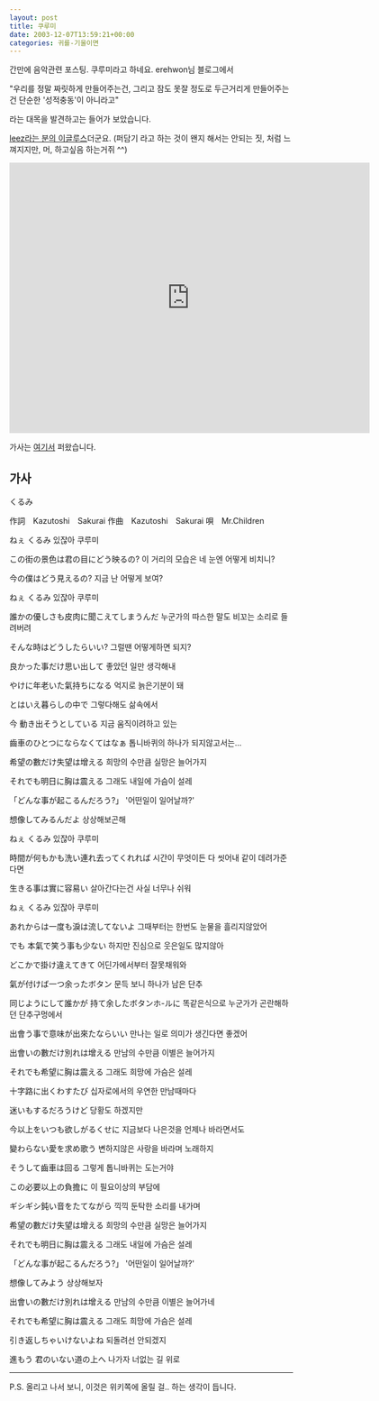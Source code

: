 ```yaml
---
layout: post
title: 쿠루미
date: 2003-12-07T13:59:21+00:00
categories: 귀를-기울이면
---
```

간만에 음악관련 포스팅. 쿠루미라고 하네요. erehwon님 블로그에서

<div class="box">"우리를 정말 짜릿하게 만들어주는건, 그리고 잠도 못잘 정도로 두근거리게 만들어주는건 단순한 '성적충동'이 아니라고"</div>

라는 대목을 발견하고는 들어가 보았습니다.

<a href="http://leez.egloos.com/137029">leez라는 분의 이글루스</a>더군요. (퍼담기 라고 하는 것이 왠지 해서는 안되는 짓, 처럼 느껴지지만, 머, 하고싶음 하는거쥐 ^^)

<iframe src="https://player.vimeo.com/video/28859417" width="640" height="480" frameborder="0" webkitallowfullscreen mozallowfullscreen allowfullscreen></iframe>

가사는 <a href="http://www.rarira.com/MT/archives/rarira/2003/11/29@02:59AM.html" target="bb">여기서</a> 퍼왔습니다.

<h2>가사</h2>

くるみ

作詞　Kazutoshi　Sakurai
作曲　Kazutoshi　Sakurai
唄　Mr.Children

ねぇ くるみ
있잖아 쿠루미

この街の景色は君の目にどう映るの?
이 거리의 모습은 네 눈엔 어떻게 비치니?

今の僕はどう見えるの?
지금 난 어떻게 보여?

ねぇ くるみ
있잖아 쿠루미

誰かの優しさも皮肉に聞こえてしまうんだ
누군가의 따스한 말도 비꼬는 소리로 들려버려

そんな時はどうしたらいい?
그럴땐 어떻게하면 되지?

良かった事だけ思い出して
좋았던 일만 생각해내

やけに年老いた氣持ちになる
억지로 늙은기분이 돼

とはいえ暮らしの中で
그렇다해도 삶속에서

今 動き出そうとしている
지금 움직이려하고 있는

齒車のひとつにならなくてはなぁ
톱니바퀴의 하나가 되지않고서는...

希望の數だけ失望は增える
희망의 수만큼 실망은 늘어가지

それでも明日に胸は震える
그래도 내일에 가슴이 설레

「どんな事が起こるんだろう?」
'어떤일이 일어날까?'

想像してみるんだよ
상상해보곤해

ねぇ くるみ
있잖아 쿠루미

時間が何もかも洗い連れ去ってくれれば
시간이 무엇이든 다 씻어내 같이 데려가준다면

生きる事は實に容易い
살아간다는건 사실 너무나 쉬워

ねぇ くるみ
있잖아 쿠루미

あれからは一度も淚は流してないよ
그때부터는 한번도 눈물을 흘리지않았어

でも 本氣で笑う事も少ない
하지만 진심으로 웃은일도 많지않아

どこかで掛け違えてきて
어딘가에서부터 잘못채워와

氣が付けば一つ余ったボタン
문득 보니 하나가 남은 단추

同じようにして誰かが 持て余したボタンホ-ルに
똑같은식으로 누군가가 곤란해하던 단추구멍에서

出會う事で意味が出來たならいい
만나는 일로 의미가 생긴다면 좋겠어

出會いの數だけ別れは增える
만남의 수만큼 이별은 늘어가지

それでも希望に胸は震える
그래도 희망에 가슴은 설레

十字路に出くわすたび
십자로에서의 우연한 만남때마다

迷いもするだろうけど
당황도 하겠지만

今以上をいつも欲しがるくせに
지금보다 나은것을 언제나 바라면서도

變わらない愛を求め歌う
변하지않은 사랑을 바라며 노래하지

そうして齒車は回る
그렇게 톱니바퀴는 도는거야

この必要以上の負擔に
이 필요이상의 부담에

ギシギシ鈍い音をたてながら
끽끽 둔탁한 소리를 내가며

希望の數だけ失望は增える
희망의 수만큼 실망은 늘어가지

それでも明日に胸は震える
그래도 내일에 가슴은 설레

「どんな事が起こるんだろう?」
'어떤일이 일어날까?'

想像してみよう
상상해보자

出會いの數だけ別れは增える
만남의 수만큼 이별은 늘어가네

それでも希望に胸は震える
그래도 희망에 가슴은 설레

引き返しちゃいけないよね
되돌려선 안되겠지

進もう 君のいない道の上へ
나가자 너없는 길 위로

<hr />

P.S. 올리고 나서 보니, 이것은 위키쪽에 올릴 걸.. 하는 생각이 듭니다.
